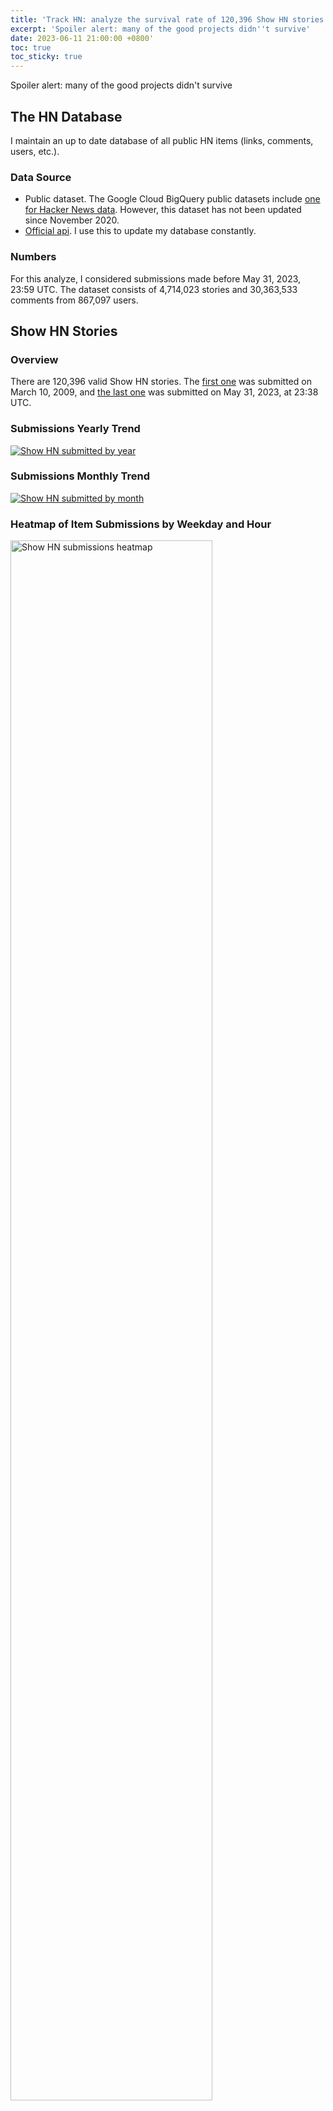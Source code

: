 ```yaml
---
title: 'Track HN: analyze the survival rate of 120,396 Show HN stories (June 2023)'
excerpt: 'Spoiler alert: many of the good projects didn''t survive'
date: 2023-06-11 21:00:00 +0800'
toc: true
toc_sticky: true
---
```


Spoiler alert: many of the good projects didn't survive

## The HN Database

I maintain an up to date database of all public HN items (links, comments, users, etc.).

### Data Source

- Public dataset. The Google Cloud BigQuery public datasets include [one for Hacker News data](https://console.cloud.google.com/marketplace/details/y-combinator/hacker-news). However, this dataset has not been updated since November 2020.
- [Official api](https://github.com/HackerNews/API). I use this to update my database constantly.

### Numbers

For this analyze, I considered submissions made before May 31, 2023, 23:59 UTC. The dataset consists of 4,714,023 stories and 30,363,533 comments from 867,097 users.

## Show HN Stories

### Overview

There are 120,396 valid Show HN stories. The [first one](https://news.ycombinator.com/item?id=510264) was submitted on March 10, 2009, and [the last one](https://news.ycombinator.com/item?id=36145942) was submitted on May 31, 2023, at 23:38 UTC.

### Submissions Yearly Trend

<a href="https://graphy.app/view/1079280c-cc72-4c04-aaa3-7a87825b8d83" target="_blank">
  <img src="/assets/thn/2306/Show HN submitted by year.png" alt="Show HN submitted by year">
</a>

### Submissions Monthly Trend

<a href="https://graphy.app/view/74f719aa-8b65-4948-8a16-5756561c61a6" target="_blank">
  <img src="/assets/thn/2306/Show HN submitted by month.png" alt="Show HN submitted by month">
</a>

### Heatmap of Item Submissions by Weekday and Hour

<img src="/assets/thn/2306/show-stories-heatmap.svg" alt="Show HN submissions heatmap" width="80%">

### Same heatmap but for top 1% stories

<img src="/assets/thn/2306/show-stories-heatmap-for-top-1-percent-items.svg" alt="Show HN submissions heatmap top 1%" width="80%">

### Top Domains Used

{% assign data = site.data.thn.2306.show-hn-stories-group-by-domain %}
<table>
  {% for row in data %}
    {% if forloop.first %}
    <tr>
      <th></th>
      {% for headers in row %}
        <th>{{ headers[0] }}</th>
      {% endfor %}
    </tr>
    {% elsif forloop.index0 <= 20 %}
    <tr>
      <td>{{ forloop.index0 }}</td>
      <td>{{ row.domain }}</td>
      <td>{{ row.count }}</td>
    </tr>
    {% endif %}
  {% endfor %}
</table>

<details>
  <summary>More data</summary>
  <table>
    {% for row in data %}
      {% if forloop.first %}
      <tr>
        <th></th>
        {% for headers in row %}
          <th>{{ headers[0] }}</th>
        {% endfor %}
      </tr>
      {% elsif forloop.index0 > 20 %}
      <tr>
        <td>{{ forloop.index0 }}</td>
        <td>{{ row.domain }}</td>
        <td>{{ row.count }}</td>
      </tr>
      {% endif %}
    {% endfor %}
  </table>
</details>

#### Extra: ChatGPT Gave a Wrong Regex

I consulted ChatGPT for a regex to extract domains from urls, and it gave a flawed one:

> `^(?:https?:\/\/)?(?:[^@\n]+@)?(?:www\.)?([^:\/\n?]+)`.

It even gave reasonable detailed explanations which convinced me. Later tests revealed that this regex doesn’t work for url with `@` in path, such as `https://foo.com/@./bar`. The correct one should be

> `^(?:https?:\/\/)?(?:[^@\/\n]+@)?(?:www\.)?([^:\/?\n]+)`.

### Show HN Stories Survival Rate

In total: out of all 120396 valid Show HN stories, 79,999 (66.45%) survived.

<a href="https://graphy.app/view/24349bfe-936f-4078-ac4f-94aee89c13ab" target="_blank">
  <img src="/assets/thn/2306/Show HN stories survival rate.png" alt="Show HN stories survival rate">
</a>

#### Notes About Survival Rate Calculation

I calculate the survival state by checking the status of the submitted url. The calculation might not be accurate due to many reasons:

- False positive cases (dead projects counted as live):
  - The project has retired and now its domain is being used for other purposes. (spam site, redirecting to domain register, a whole new project, etc.)
  - The project is practically dead but still accessible (e.g. an archived code repository), and it’s debatable whether to count these as dead.
- False negative cases (live projects counted as dead)
  - The site might only be temporarily inaccessible.
  - The site might refuse to serve my detector:
    - It might determine my request as from a malicious crawler. I use a Cloudflare worker which doesn’t behave like a real user.
    - It might only serve users from specific regions, thus showing an error for me.
  - The site might return HTTP 418 as a joke (e.g. [https://coneapp.io](https://coneapp.io/))
    - (I’ve corrected this one and now count 418 as a live response, only want to mention it because of its humorous and surprising nature.)

### Individual Project Survival Rate (excluding articles and code repositories)

To prioritize individual projects over news, articles, and code repositories, I created a new query by filtering out domains that appeared more than three times in all Show HN stories.

With this constraint applied, out of 64407 Show HN projects, 34585 (53.70%) survived.

<a href="https://graphy.app/view/96d508a2-2f06-4566-8c6c-85ca6663a789" target="_blank">
  <img src="/assets/thn/2306/Show HN stories survival rate (individual domains).png" alt="Show HN stories survival rate (individual domains)">
</a>

### Top-scoring Show HN Stories that Didn’t Survive

{% assign data = site.data.thn.2306.show-hn-stories-top-score-didnt-survive %}
<table>
  {% for row in data %}
    {% if forloop.first %}
    <tr>
      <th></th>
      <th>title</th>
      <th>score</th>
      <th>submitted at</th>
    </tr>
    {% elsif forloop.index0 <= 20 %}
    <tr>
      <td>{{ forloop.index0 }}</td>
      <td>
        <a target="_blank" href="https://news.ycombinator.com/item?id={{row.id}}">{{ row.title }}</a>
      </td>
      <td>{{ row.score }}</td>
      <td>{{ row.time | date: "%b %Y" }}</td>
    </tr>
    {% endif %}
  {% endfor %}
</table>

<details>
  <summary>More data</summary>
  <table>
    {% for row in data %}
      {% if forloop.first %}
      <tr>
        <th></th>
        <th>title</th>
        <th>score</th>
        <th>submitted at</th>
      </tr>
      {% elsif forloop.index0 > 20 %}
      <tr>
        <td>{{ forloop.index0 }}</td>
        <td>
          <a target="_blank" href="https://news.ycombinator.com/item?id={{row.id}}">{{ row.title }}</a>
        </td>
        <td>{{ row.score }}</td>
        <td>{{ row.time | date: "%b %Y" }}</td>
      </tr>
      {% endif %}
    {% endfor %}
  </table>
</details>

## Next Steps

### Send Me Your Interesting Queries

If you have some interesting queries in mind, feel free to <a href="https://twitter.com/intent/tweet?text=@nami_m_wang%20%23TrackHN" target="_blank">ping me</a>! Maybe you’re preparing to launch your own product, conducting a research, preparing data for your own ML model, or just messing around, I’d like to hear your ideas! I’ll publish the result with proper credits.

### Looking for a Sponsor to Host the Database Publicly

In the meantime, it’d be great if anyone can query the database. I tried to host a public database and real-time query interface online, but couldn’t afford the bill for a smooth Postgres instance to hold around 20G (40M rows plus indices) data. While a $20 instance could suffice, it’s pretty slow from usable, comparing to the local one on my M2 MacBook Air.

<img src="/assets/thn/2306/dashboard_demo.png" alt="demo data dashboard" width="480">

So I’m looking for a sponsor to host the database publicly. I need one mediocre VM for a Rails stack app and a semi-powerful hosted Postgres instance. [Contact me](mailto:me@nami.land) if you’re interested.
